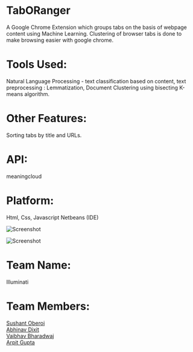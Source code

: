 # TabORanger

A Google Chrome Extension which groups tabs on the basis of webpage content using Machine Learning. Clustering of
browser tabs is done to make browsing easier with google chrome. 

# Tools Used:

Natural Language Processing - text classification based on content, text preprocessing : Lemmatization,
Document Clustering using bisecting K-means algorithm.

# Other Features:
Sorting tabs by title and URLs.

# API:
meaningcloud

# Platform:
Html, Css, Javascript
Netbeans (IDE)


![Screenshot](https://github.com/soc3/TabORanger/blob/master/tabOranger.png)

![Screenshot](https://github.com/soc3/TabORanger/blob/master/tabs.png)


# Team Name: 
Illuminati

# Team Members:

<a href="https://www.github.com/soc3">Sushant Oberoi</a><br>
<a href="https://github.com/abhinav23dixit">Abhinav Dixit</a><br>
<a href="https://github.com/vkvaibhav4">Vaibhav Bharadwaj</a><br>
<a href="https://github.com/Codarp/">Arpit Gupta</a><br>
